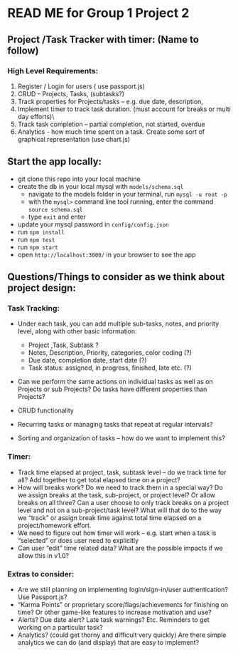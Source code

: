 # READ ME for Group 1 Project 2

## Project /Task Tracker with timer: (Name to follow)

### High Level Requirements: 

1.	Register / Login for users ( use passport.js)
2.	CRUD – Projects, Tasks, (subtasks?)
3.	Track properties for Projects/tasks – e.g. due date, description, 
4.	Implement timer to track task duration.  (must account for breaks or multi day efforts)\
5.	Track task completion – partial completion, not started, overdue
6.	Analytics -  how much time spent on a task. Create some sort of graphical representation (use chart.js)

## Start the app locally:
- git clone this repo into your local machine
- create the db in your local mysql with `models/schema.sql`
  * navigate to the models folder in your terminal, run `mysql -u root -p`
  * with the `mysql>` command line tool running, enter the command `source schema.sql`
  * type `exit` and enter
- update your mysql password in `config/config.json`
- run `npm install`
- run `npm test`
- run `npm start`
- open `http://localhost:3000/` in your browser to see the app


## Questions/Things to consider as we think about project design:

### Task Tracking:

- Under each task, you can add multiple sub-tasks, notes, and priority level, along with other basic information: 
  - Project ,Task, Subtask ?
  -	Notes, Description, Priority, categories, color coding (?) 
  -	Due date, completion date, start date (?)
  -	Task status: assigned, in progress, finished, late etc. (?) 
  
-	Can we perform the same actions on individual tasks as well as on Projects or sub Projects? Do tasks have different properties than Projects? 
-	CRUD functionality
-	Recurring tasks or managing tasks that repeat at regular intervals?
-	Sorting and organization of tasks – how do we want to implement this? 

### Timer: 

-	Track time elapsed at project, task, subtask level – do we track time for all? Add together to get total elapsed time on a project?
-	How will breaks work?  Do we need to track them in a special way?  Do we assign breaks at the task, sub-project, or project level? Or allow breaks on all three?  Can a user choose to only track breaks on a project level and not on a sub-project/task level? What will that do to the way we “track” or assign break time against total time elapsed on a project/homework effort. 
-	We need to figure out how timer will work – e.g. start when a task is “selected” or does user need to explicitly 
-	Can user “edit” time related data? What are the possible impacts if we allow this in v1.0?  

### Extras to consider:

-	Are we still planning on implementing login/sign-in/user authentication? Use Passport.js? 
-	“Karma Points” or proprietary score/flags/achievements for finishing on time? Or other game-like features to increase motivation and use?
-	Alerts? Due date alert? Late task warnings? Etc. Reminders to get working on a particular task?
-	Analytics? (could get thorny and difficult very quickly) Are there simple analytics we can do (and display) that are easy to implement?

